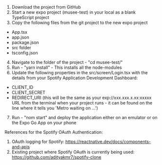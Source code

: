 1. Download the project from GitHub
2. Start a new expo project (musee-test) in your local as a blank TypeScript project
3. Copy the following files from the git project to the new expo project 
  - App.tsx
  - app.json
  - package.json
  - src folder
  - tsconfig.json

4. Navigate to the folder of the project - "cd musee-test/"
5. Run - "yarn install" - This installs all the node-modules
6. Update the following properties in the src/screen/Login.tsx with the details from your Spotify Application Development Dashboard:
  - CLIENT_ID
  - CLIENT_SECRET
  - REDIRECT_URI (this will be the same as your exp://xxx.xxx.x.xx:xxxxx URL from the terminal when your project runs - it can be found on the line where it tells you 'Metro waiting on ...')

7. Run - "nom start" and deploy the application either on an emulator or on the Expo Go App on your phone



References for the Spotify OAuth Authentication:
1. OAuth logging for Spotify: https://reactnative.dev/docs/components-and-apis
2. Existing project where Spotify OAuth is currently being used: https://github.com/adityakmr7/spotify-clone 

